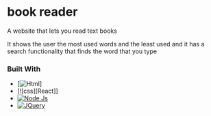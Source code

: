 # book reader

A website that lets you read text books

It shows the user the most used words and the least used 
and it has a search functionality that finds the word that you type


### Built With

* [![Html][Html]]
* [![css][React]]
* [![Node Js][nodejs.org]][nodejs-url]
* [![JQuery][JQuery.com]][JQuery-url]



<!-- MARKDOWN LINKS & IMAGES -->
<!-- https://www.markdownguide.org/basic-syntax/#reference-style-links -->
[Html]: https://img.shields.io/badge/-HTML-red
[css]: https://img.shields.io/badge/-Css-blue
[nodejs-url]: https://img.shields.io/badge/-Node%20Js-blue
[nodejs.org]: https://nodejs.org/en/
[JQuery.com]: https://img.shields.io/badge/jQuery-0769AD?style=for-the-badge&logo=jquery&logoColor=white
[JQuery-url]: https://jquery.com 
